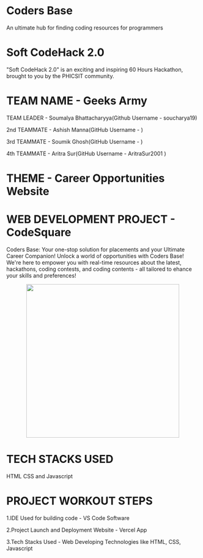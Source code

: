 # Coders Base
An ultimate hub for finding coding resources for programmers

# Soft CodeHack 2.0

"Soft CodeHack 2.0" is an exciting and inspiring 60 Hours Hackathon, brought to you by the PHICSIT community.
 
# TEAM NAME - Geeks Army

TEAM LEADER - Soumalya Bhattacharyya(Github Username - soucharya19)

2nd TEAMMATE - Ashish Manna(GitHub Username - )

3rd TEAMMATE - Soumik Ghosh(GitHub Username - )

4th TEAMMATE - Aritra Sur(GitHub Username - AritraSur2001 )

# THEME - Career Opportunities Website

# WEB DEVELOPMENT PROJECT - CodeSquare

Coders Base: Your one-stop solution for placements and your Ultimate Career Companion! 
Unlock a world of opportunities with Coders Base! We're here to empower you with real-time resources about the latest, hackathons, coding contests, and coding contents - all tailored to ehance your skills and preferences! 

<p align="center">
  <img width="400" height="400" src="https://github.com/soucharya19/CodeSquare/assets/145778953/ef442e43-4067-495b-910d-a8420e1844b9">
</p>

# TECH STACKS USED
HTML CSS and Javascript

# PROJECT WORKOUT STEPS

1.IDE Used for building code - VS Code Software

2.Project Launch and Deployment Website - Vercel App

3.Tech Stacks Used - Web Developing Technologies like HTML, CSS, Javascript
